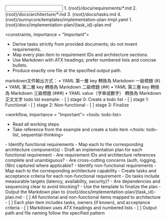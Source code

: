 <input>
  <context>
  1. {root}/docs/requirements/*.md
  2. {root}/docs/architecture/*.md
  3. {root}/docs/tasks.md
  </context>
  <templates>
  4. {root}/sunnycore/templates/implementation-plan-tmpl.yaml
  </templates>
</input>

<output>
1. {root}/docs/implementation-plan/{task_id}-plan.md
</output>

<constraints, importance = "Important">
- Derive tasks strictly from provided documents; do not invent requirements.
- Map every plan item to requirement IDs and architecture sections.
- Use Markdown with ATX headings; prefer numbered lists and concise bullets.
- Produce exactly one file at the specified output path.
</constraints>

<example>
markdown文件輸出方式：
	•	YAML 第一層 key 轉換為 Markdown 一級標題 (#)
	•	YAML 第二層 key 轉換為 Markdown 二級標題 (##)
	•	YAML 第三層 key 轉換為 Markdown 三級標題 (###)
	•	YAML value（字串或數字） 轉換為 Markdown 正文文字
</example>

<example>
todo list example:
- [ ] stage 0: Create a todo list
- [ ] stage 1: Functional
- [ ] stage 2: Non-functional
- [ ] stage 3: Finalize
</example>

<workflow, importance = "Important">
  <stage id="0: setup">
  <tools: todo-list>
  - Read all working steps
  - Take reference from the example and create a todo item 
  </tools: todo-list, sequential-thinking>
  </stage>

  <stage id="1: functional">
  <tools: sequential-thinking>
  - Identify functional requirements
  - Map each to the corresponding architecture component(s)
  - Draft an implementation plan for each functional requirement
  </tools: sequential-thinking>

  <questions>
  - Are requirement IDs and architecture references complete and unambiguous?
  - Are cross-cutting concerns (auth, logging, i18n) captured where applicable?
  </questions>
  </stage>

  <stage id="2: non-functional">
  <tools: sequential-thinking>
  - Identify non-functional requirements
  - Map each to the corresponding architecture capability
  - Create tasks and acceptance criteria for each non-functional requirement
  </tools: sequential-thinking>
  
  <questions>
  - Do tasks include measurable targets (latency, availability, security)?
  - Are dependencies and sequencing clear to avoid blocking?
  </questions>
  </stage>

  <stage id="3: finalize">
  - Use the template to finalize the plan
  - Output the Markdown plan to {root}/docs/implementation-plan/{task_id}-plan.md
  <checks>
  - [ ] All functional and non-functional items mapped to architecture
  - [ ] Each plan item includes tasks, owners (if known), and acceptance criteria
  - [ ] Markdown uses ATX headings and numbered lists
  - [ ] Output path and file naming follow the specified pattern
  </checks>
  </stage>
</workflow>